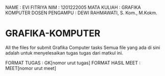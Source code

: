 NAME : EVI FITRIYA
NIM  : 1201222005
MATA KULIAH : GRAFIKA KOMPUTER
DOSEN PENGAMPU : DEWI RAHMAWATI, S. Kom., M.Kokm.

# GRAFIKA-KOMPUTER
All the files for submit Grafika Computer tasks
Semua file yang ada di sini adalah untuk menyelesaikan tugas tugas dari matkul ini.

FORMAT TUGAS : GK[nomor urut tugas]
FORMAT HASIL MEET : MEET[nomor urut meet]


